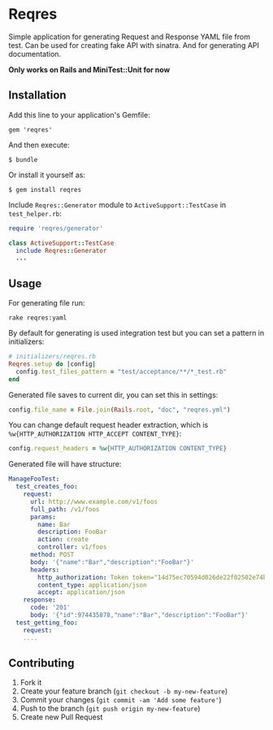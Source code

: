 # Reqres

Simple application for generating Request and Response YAML file from test.
Can be used for creating fake API with sinatra.
And for generating API documentation.

__Only works on Rails and MiniTest::Unit for now__

## Installation

Add this line to your application's Gemfile:

    gem 'reqres'

And then execute:

    $ bundle

Or install it yourself as:

    $ gem install reqres
    
Include `Reqres::Generator` module to `ActiveSupport::TestCase` in `test_helper.rb`:

```ruby
require 'reqres/generator'

class ActiveSupport::TestCase
  include Reqres::Generator
  ...
```

## Usage

For generating file run:

    rake reqres:yaml

By default for generating is used integration test but you can set a pattern
in initializers:

```ruby
# initializers/reqres.rb
Reqres.setup do |config|
  config.test_files_pattern = "test/acceptance/**/*_test.rb"
end    
```

Generated file saves to current dir, you can set this in settings: 

```ruby
config.file_name = File.join(Rails.root, "doc", "reqres.yml")
```

You can change default request header extraction, which is
`%w{HTTP_AUTHORIZATION HTTP_ACCEPT CONTENT_TYPE}`:

```ruby
config.request_headers = %w{HTTP_AUTHORIZATION CONTENT_TYPE}
```

Generated file will have structure:
```yaml
ManageFooTest:
  test_creates_foo:
    request:
      url: http://www.example.com/v1/foos
      full_path: /v1/foos
      params:
        name: Bar
        description: FooBar
        action: create
        controller: v1/foos
      method: POST
      body: '{"name":"Bar","description":"FooBar"}'
      headers:
        http_authorization: Token token="14d75ec70594d026de22f02502e74be9"
        content_type: application/json
        accept: application/json
    response:
      code: '201'
      body: '{"id":974435878,"name":"Bar","description":"FooBar"}'
  test_getting_foo:
    request:
    ....
```
## Contributing

1. Fork it
2. Create your feature branch (`git checkout -b my-new-feature`)
3. Commit your changes (`git commit -am 'Add some feature'`)
4. Push to the branch (`git push origin my-new-feature`)
5. Create new Pull Request
